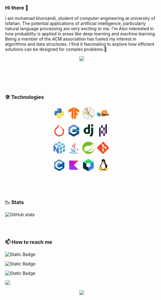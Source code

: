 
### Hi there 👋
 I am mohamad khorsandi, student of computer engineering at university of Isfahan. The potential applications of artificial intelligence, particularly natural language processing are very exciting to me. I'm Also interested in how probability is applied in areas like deep learning and machine learning. Being a member of the ACM association has fueled my interest in algorithms and data structures. I find it fascinating to explore how efficient solutions can be designed for complex problems.🌱

<div align="center">
  <img src="https://media.giphy.com/media/dWesBcTLavkZuG35MI/giphy.gif" width="600"/>
</div>      

<br><br><br><br>
### 🛠 Technologies 
<div style="text-align: center;">
  <img src="https://github.com/devicons/devicon/blob/master/icons/python/python-original.svg" title="python" alt="python" width="40" height="40"/>&nbsp;
  <img src="https://github.com/devicons/devicon/blob/master/icons/tensorflow/tensorflow-original.svg" title="tensorflow" alt="tensorflow" width="40" height="40"/>&nbsp;
  <img src="https://github.com/devicons/devicon/blob/master/icons/matplotlib/matplotlib-original.svg" title="matplotlib" alt="matplotlib" width="40" height="40"/>&nbsp;
  <img src="https://github.com/devicons/devicon/blob/master/icons/scikitlearn/scikitlearn-original.svg" title="scikitlearn" alt="scikitlearn" width="40" height="40"/>&nbsp;
 
  <img src="https://github.com/devicons/devicon/blob/master/icons/pytorch/pytorch-original.svg" title="pytorch" alt="pytorch" width="40" height="40"/>&nbsp;
  <img src="https://github.com/devicons/devicon/blob/master/icons/cplusplus/cplusplus-original.svg" title="cplusplus"  alt="cplusplus" width="40" height="40"/>&nbsp;
  <img src="https://github.com/devicons/devicon/blob/master/icons/django/django-plain.svg" title="django" alt="django" width="40" height="40"/>&nbsp;
  <img src="https://github.com/devicons/devicon/blob/master/icons/pandas/pandas-original.svg" title="pandas" alt="pandas" width="40" height="40"/>&nbsp;
  
  <img src="https://github.com/devicons/devicon/blob/master/icons/numpy/numpy-original.svg" title="numpy" alt="numpy" width="40" height="40"/>&nbsp;
  <img src="https://github.com/devicons/devicon/blob/master/icons/java/java-original.svg" title="Java" alt="Java" width="40" height="40"/>&nbsp;
  <img src="https://github.com/devicons/devicon/blob/master/icons/spring/spring-original.svg" title="Spring" alt="Spring" width="40" height="40"/>&nbsp;
  <img src="https://github.com/devicons/devicon/blob/master/icons/git/git-original.svg" title="git"  alt="git" width="40" height="40"/>&nbsp;
  
  <img src="https://github.com/devicons/devicon/blob/master/icons/c/c-original.svg" title="c"  alt="c" width="40" height="40"/>&nbsp;
  <img src="https://github.com/devicons/devicon/blob/master/icons/kotlin/kotlin-original.svg" title="linux"  alt="linux" width="40" height="40"/>&nbsp;
  <img src="https://github.com/devicons/devicon/blob/master/icons/jetpackcompose/jetpackcompose-original.svg" title="linux"  alt="linux" width="40" height="40"/>&nbsp;
  <img src="https://github.com/devicons/devicon/blob/master/icons/linux/linux-original.svg" title="linux"  alt="linux" width="40" height="40"/>&nbsp;
</div>

<br><br><br>
### 📉 Stats
<!-- 
[![GitHub Streak](https://streak-stats.demolab.com?user=mohamad-khorsandi&theme=transparent&hide_border=true&hide_current_streak=true)](https://git.io/streak-stats)
-->


![GitHub stats](https://github-readme-stats.vercel.app/api?username=mohamad-khorsandi)


<br><br>
### 📫 How to reach me 

![Static Badge](https://img.shields.io/badge/Linkedin-blue?style=flat&logo=Linkedin&logoColor=blue&labelColor=white&color=blue&link=https%3A%2F%2Fwww.linkedin.com%2Fin%2Fmohamad-khorsandi-410826210%2F)

![Static Badge](https://img.shields.io/badge/Telegram-blue?style=flat&logo=Telegram&logoColor=blue&labelColor=white&color=blue&link=https%3A%2F%2Ft.me%2Fkhorsanddi)

![Static Badge](https://img.shields.io/badge/Email-blue?style=flat&logo=gmail&logoColor=blue&labelColor=white&color=blue&link=mailto:9m.kh557@gmail.com)

[![](https://visitcount.itsvg.in/api?id=mohamad-khorsandi&label=Profile%20Views&color=1&icon=0&pretty=false)](https://visitcount.itsvg.in)

<div align="center">
  <img src="https://media.giphy.com/media/L8K62iTDkzGX6/giphy.gif" width="600"/>
</div>




